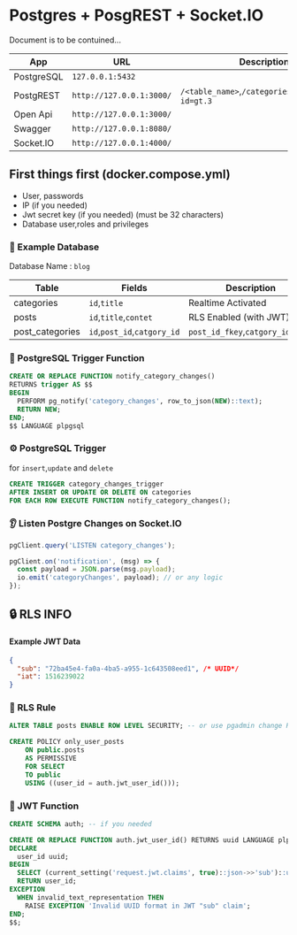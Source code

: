 # Postgres + PosgREST + Socket.IO

Document is to be contuined...

| App | URL | Description |
| ------ | ------ | ------ |
| PostgreSQL | `127.0.0.1:5432` |  |
| PostgREST | `http://127.0.0.1:3000/` | `/<table_name>`,`/categories`,`/categories?id=gt.3` |
| Open Api | `http://127.0.0.1:3000/` |  |
| Swagger | `http://127.0.0.1:8080/` |  |
| Socket.IO | `http://127.0.0.1:4000/` |  |

## First things first (docker.compose.yml)
- User, passwords
- IP (if you needed)
- Jwt secret key (if you needed) (must be 32 characters)
- Database user,roles and privileges


### 💾 Example Database

Database Name : `blog`

| Table | Fields | Description |
| ------ | ------ | ------ |
| categories | `id`,`title` | Realtime Activated |
| posts | `id`,`title`,`contet` | RLS Enabled (with JWT) |
| post_categories | `id`,`post_id`,`catgory_id` | `post_id_fkey`,`catgory_id_fkey`  |


### 🔨 PostgreSQL Trigger Function

```sql
CREATE OR REPLACE FUNCTION notify_category_changes()
RETURNS trigger AS $$
BEGIN
  PERFORM pg_notify('category_changes', row_to_json(NEW)::text);
  RETURN NEW;
END;
$$ LANGUAGE plpgsql
```

### ⚙️ PostgreSQL Trigger

for `insert`,`update` and `delete`

```sql
CREATE TRIGGER category_changes_trigger
AFTER INSERT OR UPDATE OR DELETE ON categories
FOR EACH ROW EXECUTE FUNCTION notify_category_changes();
```

### 👂 Listen Postgre Changes on Socket.IO

```js
pgClient.query('LISTEN category_changes');

pgClient.on('notification', (msg) => {
  const payload = JSON.parse(msg.payload);
  io.emit('categoryChanges', payload); // or any logic
});
```


## 🔒 RLS INFO

#### Example JWT Data
```json
{
  "sub": "72ba45e4-fa0a-4ba5-a955-1c643508eed1", /* UUID*/
  "iat": 1516239022
}
```

### 🔰 RLS Rule

```sql
ALTER TABLE posts ENABLE ROW LEVEL SECURITY; -- or use pgadmin change RLS enabled
```

```sql
CREATE POLICY only_user_posts
    ON public.posts
    AS PERMISSIVE
    FOR SELECT
    TO public
    USING ((user_id = auth.jwt_user_id()));
```

### 🔨 JWT Function

```sql
CREATE SCHEMA auth; -- if you needed
```

```sql
CREATE OR REPLACE FUNCTION auth.jwt_user_id() RETURNS uuid LANGUAGE plpgsql STABLE AS $$
DECLARE
  user_id uuid;
BEGIN
  SELECT (current_setting('request.jwt.claims', true)::json->>'sub')::uuid INTO user_id;
  RETURN user_id;
EXCEPTION
  WHEN invalid_text_representation THEN
    RAISE EXCEPTION 'Invalid UUID format in JWT "sub" claim';
END;
$$;
```

